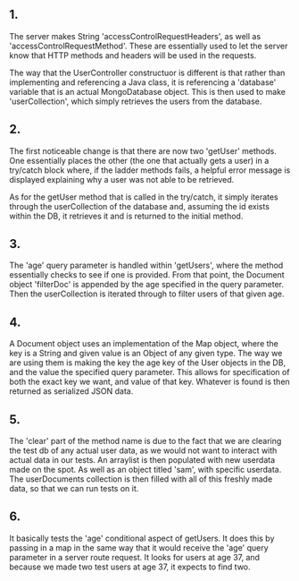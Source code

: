 ## 1.
The server makes String 'accessControlRequestHeaders',
as well as 'accessControlRequestMethod'.
These are essentially used to let the server
know that HTTP methods and headers will be used in the requests.

The way that the UserController constructuor is 
different is that rather than implementing and 
referencing a Java class, it is referencing a 'database'
variable that is an actual MongoDatabase object.
This is then used to make 'userCollection',
which simply retrieves the users from the database.

## 2.
The first noticeable change is that there are now two 'getUser'
methods. One essentially places the other (the one that actually gets
a user) in a try/catch block where, if the ladder methods fails,
a helpful error message is displayed explaining why a user was
not able to be retrieved.

As for the getUser method that is called in the try/catch,
it simply iterates through the userCollection of the database
and, assuming the id exists within the DB, it retrieves it and is
returned to the initial method.

## 3.
The 'age' query parameter is handled within 'getUsers', where
the method essentially checks to see if one is provided.
From that point, the Document object 'filterDoc' is 
appended by the age specified in the query parameter.
Then the userCollection is iterated through to filter users
of that given age.

## 4.
A Document object uses an implementation of the Map object,
where the key is a String and given value is an Object of any given type.
The way we are using them is making the key the age key of the User objects in the DB,
and the value the specified query parameter. This allows for specification
of both the exact key we want, and value of that key.
Whatever is found is then returned as serialized JSON data.

## 5.
The 'clear' part of the method name is due to the fact that we are clearing the
test db of any actual user data, as we would not want to interact
with actual data in our tests. An arraylist is then populated with
new userdata made on the spot. As well as an object titled 'sam', with
specific userdata.
The userDocuments collection is then filled with all of this freshly
made data, so that we can run tests on it.

## 6.
It basically tests the 'age' conditional aspect of getUsers.
It does this by passing in a map in the same way that it would
receive the 'age' query parameter in a server route request.
It looks for users at age 37, and because we made two test users 
at age 37, it expects to find two.
